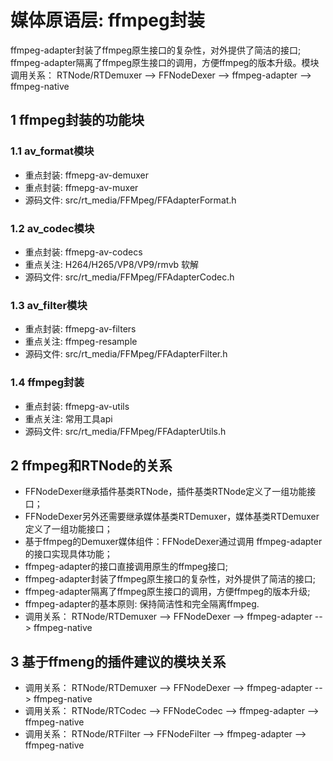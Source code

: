 # 媒体原语层: ffmpeg封装

ffmpeg-adapter封装了ffmpeg原生接口的复杂性，对外提供了简洁的接口; ffmpeg-adapter隔离了ffmpeg原生接口的调用，方便ffmpeg的版本升级。模块调用关系： RTNode/RTDemuxer --> FFNodeDexer --> ffmpeg-adapter --> ffmpeg-native

## 1 ffmpeg封装的功能块

### 1.1 av_format模块

- 重点封装: ffmepg-av-demuxer
- 重点封装: ffmepg-av-muxer
- 源码文件: src/rt_media/FFMpeg/FFAdapterFormat.h

### 1.2 av_codec模块

- 重点封装: ffmepg-av-codecs
- 重点关注: H264/H265/VP8/VP9/rmvb 软解
- 源码文件: src/rt_media/FFMpeg/FFAdapterCodec.h

### 1.3 av_filter模块

- 重点封装: ffmepg-av-filters
- 重点关注: ffmpeg-resample
- 源码文件: src/rt_media/FFMpeg/FFAdapterFilter.h

### 1.4 ffmpeg封装

- 重点封装: ffmepg-av-utils
- 重点关注: 常用工具api
- 源码文件: src/rt_media/FFMpeg/FFAdapterUtils.h

## 2 ffmpeg和RTNode的关系

- FFNodeDexer继承插件基类RTNode，插件基类RTNode定义了一组功能接口；
- FFNodeDexer另外还需要继承媒体基类RTDemuxer，媒体基类RTDemuxer定义了一组功能接口；
- 基于ffmpeg的Demuxer媒体组件：FFNodeDexer通过调用 ffmpeg-adapter的接口实现具体功能；
- ffmpeg-adapter的接口直接调用原生的ffmpeg接口;
- ffmpeg-adapter封装了ffmpeg原生接口的复杂性，对外提供了简洁的接口;
- ffmpeg-adapter隔离了ffmpeg原生接口的调用，方便ffmpeg的版本升级;
- ffmpeg-adapter的基本原则: 保持简洁性和完全隔离ffmpeg.
- 调用关系： RTNode/RTDemuxer --> FFNodeDexer --> ffmpeg-adapter --> ffmpeg-native

## 3 基于ffmeng的插件建议的模块关系

- 调用关系： RTNode/RTDemuxer --> FFNodeDexer  --> ffmpeg-adapter --> ffmpeg-native
- 调用关系： RTNode/RTCodec   --> FFNodeCodec  --> ffmpeg-adapter --> ffmpeg-native
- 调用关系： RTNode/RTFilter  --> FFNodeFilter --> ffmpeg-adapter --> ffmpeg-native